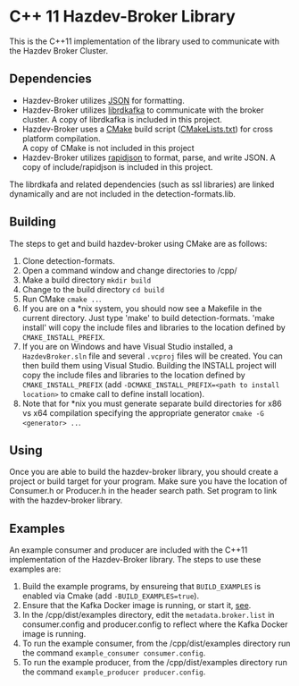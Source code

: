 # C++ 11 Hazdev-Broker Library

This is the C++11 implementation of the library used to communicate with the
Hazdev Broker Cluster.

Dependencies
------
* Hazdev-Broker utilizes [JSON](www.json.org) for formatting.
* Hazdev-Broker utilizes [librdkafka](https://github.com/edenhill/librdkafka/)
to communicate with the broker cluster.  A copy of librdkafka is included in
this project.
* Hazdev-Broker uses a [CMake](http://www.cmake.org/) build script
([CMakeLists.txt](CMakeLists.txt)) for cross platform compilation.  
A copy of CMake is not included in this project
* Hazdev-Broker utilizes [rapidjson](https://github.com/miloyip/rapidjson)
to format, parse, and write JSON.  A copy of include/rapidjson is included in
this project.

The librdkafa and related dependencies (such as ssl libraries) are linked
dynamically and are not included in the detection-formats.lib.

Building
------
The steps to get and build hazdev-broker using CMake are as follows:
1. Clone detection-formats.
2. Open a command window and change directories to /cpp/
3. Make a build directory `mkdir build`
4. Change to the build directory `cd build`
5. Run CMake `cmake ..`.
6. If you are on a \*nix system, you should now see a Makefile in the current
directory.  Just type 'make' to build detection-formats.  'make install' will
copy the include files and libraries to the location defined by
`CMAKE_INSTALL_PREFIX`.
7. If you are on Windows and have Visual Studio installed, a `HazdevBroker.sln`
file and several `.vcproj` files will be created.  You can then build them using
Visual Studio.  Building the INSTALL project will copy the include files and
libraries to the location defined by `CMAKE_INSTALL_PREFIX` (add
`-DCMAKE_INSTALL_PREFIX=<path to install location>` to cmake call to define
install location).
8. Note that for \*nix you must generate separate build directories for x86 vs
x64 compilation specifying the appropriate generator `cmake -G <generator> ..`.

Using
------
Once you are able to build the hazdev-broker library, you should create a
project or build target for your program. Make sure you have the location of
Consumer.h or Producer.h in the header search path. Set program to link with the
hazdev-broker library.

Examples
-----
An example consumer and producer are included with the C++11 implementation of
the Hazdev-Broker library.  The steps to use these examples are:
1. Build the example programs, by ensureing that `BUILD_EXAMPLES` is enabled via
Cmake (add `-BUILD_EXAMPLES=true`).
2. Ensure that the Kafka Docker image is running, or start it,
[see](../README.md#apache-kafka-docker-image).
3. In the /cpp/dist/examples directory, edit the `metadata.broker.list` in
consumer.config and producer.config to reflect where the Kafka Docker image is
running.
4. To run the example consumer, from the /cpp/dist/examples directory run the
command `example_consumer consumer.config`.
5. To run the example producer, from the /cpp/dist/examples directory run the
command `example_producer producer.config`.
